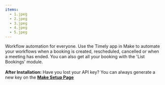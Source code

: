 ```yaml
---
items:
  - 1.jpeg
  - 2.jpeg
  - 3.jpeg
  - 4.jpeg
  - 5.jpeg
---
```


Workflow automation for everyone. Use the Timely app in Make to automate your workflows when a booking is created, rescheduled, cancelled or when a meeting has ended. You can also get all your booking with the 'List Bookings' module.<br /><br />**After Installation:** Have you lost your API key? You can always generate a new key on the <a href="/apps/make/setup">**<ins>Make Setup Page</ins>**</a>

